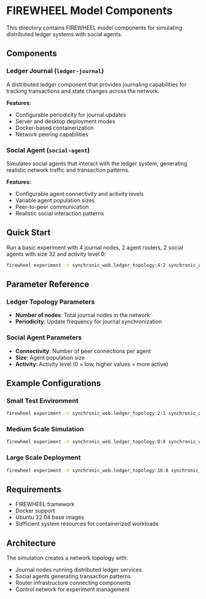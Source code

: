 # FIREWHEEL Model Components

This directory contains FIREWHEEL model components for simulating distributed ledger systems with social agents.

## Components

### Ledger Journal (`ledger-journal`)
A distributed ledger component that provides journaling capabilities for tracking transactions and state changes across the network.

**Features:**
- Configurable periodicity for journal updates
- Server and desktop deployment modes
- Docker-based containerization
- Network peering capabilities

### Social Agent (`social-agent`)
Simulates social agents that interact with the ledger system, generating realistic network traffic and transaction patterns.

**Features:**
- Configurable agent connectivity and activity levels
- Variable agent population sizes
- Peer-to-peer communication
- Realistic social interaction patterns

## Quick Start

Run a basic experiment with 4 journal nodes, 2 agent routers, 2 social agents with size 32 and activity level 0:

```bash
firewheel experiment -r synchronic_web.ledger_topology:4:2 synchronic_web.social_agent:2:32:0 control_network minimega.launch
```

## Parameter Reference

### Ledger Topology Parameters
- **Number of nodes**: Total journal nodes in the network
- **Periodicity**: Update frequency for journal synchronization

### Social Agent Parameters
- **Connectivity**: Number of peer connections per agent
- **Size**: Agent population size
- **Activity**: Activity level (0 = low, higher values = more active)

## Example Configurations

### Small Test Environment
```bash
firewheel experiment -r synchronic_web.ledger_topology:2:1 synchronic_web.social_agent:1:16:0 control_network minimega.launch
```

### Medium Scale Simulation
```bash
firewheel experiment -r synchronic_web.ledger_topology:8:4 synchronic_web.social_agent:4:64:1 control_network minimega.launch
```

### Large Scale Deployment
```bash
firewheel experiment -r synchronic_web.ledger_topology:16:8 synchronic_web.social_agent:8:128:2 control_network minimega.launch
```

## Requirements

- FIREWHEEL framework
- Docker support
- Ubuntu 22.04 base images
- Sufficient system resources for containerized workloads

## Architecture

The simulation creates a network topology with:
- Journal nodes running distributed ledger services
- Social agents generating transaction patterns
- Router infrastructure connecting components
- Control network for experiment management
